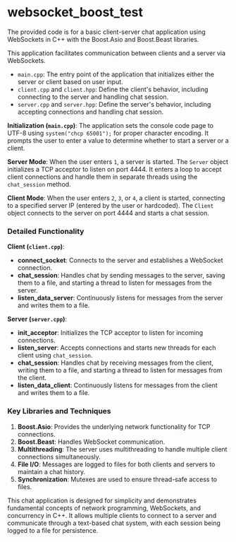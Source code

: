 # websocket_boost_test
The provided code is for a basic client-server chat application using WebSockets in C++ with the Boost.Asio and Boost.Beast libraries.

This application facilitates communication between clients and a server via WebSockets.
- `main.cpp`: The entry point of the application that initializes either the server or client based on user input.
- `client.cpp` and `client.hpp`: Define the client's behavior, including connecting to the server and handling chat session.
- `server.cpp` and `server.hpp`: Define the server's behavior, including accepting connections and handling chat session.

**Initialization (`main.cpp`)**:
The application sets the console code page to UTF-8 using `system("chcp 65001");` for proper character encoding.
It prompts the user to enter a value to determine whether to start a server or a client.

**Server Mode**:
When the user enters `1`, a server is started.
The `Server` object initializes a TCP acceptor to listen on port 4444.
It enters a loop to accept client connections and handle them in separate threads using the `chat_session` method.

**Client Mode**:
When the user enters `2`, `3`, or `4`, a client is started, connecting to a specified server IP (entered by the user or hardcoded).
The `Client` object connects to the server on port 4444 and starts a chat session.

### Detailed Functionality

**Client (`client.cpp`)**:
   - **connect_socket**: Connects to the server and establishes a WebSocket connection.
   - **chat_session**: Handles chat by sending messages to the server, saving them to a file, and starting a thread to listen for messages from the server.
   - **listen_data_server**: Continuously listens for messages from the server and writes them to a file.

**Server (`server.cpp`)**:
   - **init_acceptor**: Initializes the TCP acceptor to listen for incoming connections.
   - **listen_server**: Accepts connections and starts new threads for each client using `chat_session`.
   - **chat_session**: Handles chat by receiving messages from the client, writing them to a file, and starting a thread to listen for messages from the client.
   - **listen_data_client**: Continuously listens for messages from the client and writes them to a file.

### Key Libraries and Techniques

1. **Boost.Asio**: Provides the underlying network functionality for TCP connections.
2. **Boost.Beast**: Handles WebSocket communication.
3. **Multithreading**: The server uses multithreading to handle multiple client connections simultaneously.
4. **File I/O**: Messages are logged to files for both clients and servers to maintain a chat history.
5. **Synchronization**: Mutexes are used to ensure thread-safe access to files.

This chat application is designed for simplicity and demonstrates fundamental concepts of network programming, WebSockets, and concurrency in C++. It allows multiple clients to connect to a server and communicate through a text-based chat system, with each session being logged to a file for persistence.
